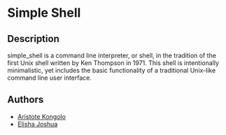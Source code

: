 # Simple Shell

## Description
simple_shell is a command line interpreter, or shell, in the tradition of the first Unix shell written by Ken Thompson in 1971. This shell is intentionally minimalistic, yet includes the basic functionality of a traditional Unix-like command line user interface. 

## Authors
* [Aristote Kongolo](https://github.com/kongoloa)
* [Elisha Joshua](https://github.com/elisAlphaCodes)
